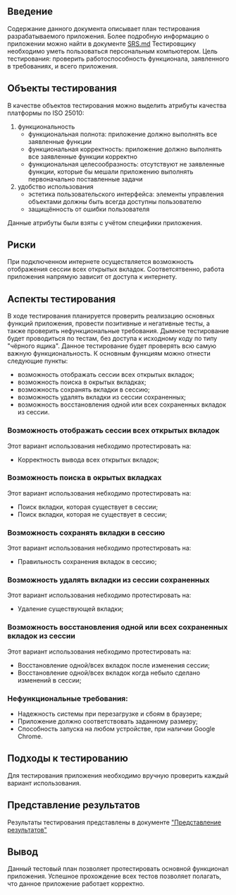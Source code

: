 ## Введение

Содержание данного документа описывает план тестирования разрабатываемого приложения. Более подробную информацию о приложении можно найти в документе [SRS.md](https://github.com/pobozhnaya18/Session-Tabs/blob/master/Documents/Требования%20к%20проекту.md#system_requirements)
Тестировщику необходимо уметь пользоваться персональным компьютером.
Цель тестирования: проверить работоспособность функционала, заявленного в требованиях, и всего приложения.

## Объекты тестирования

В качестве объектов тестирования можно выделить атрибуты качества платформы по ISO 25010:

1) функциональность
   + функциональная полнота: приложение должно выполнять все заявленные функции
   + функциональная корректность: приложение должно выполнять все заявленные функции корректно
   + функциональная целесообразность: отсутствуют не заявленные функции, которые бы мешали приложению выполнять первоначально поставленные задачи
2) удобство использования
   + эстетика пользовательского интерфейса: элементы управления объектами должны быть всегда доступны пользователю
   + защищённость от ошибки пользователя
   
Данные атрибуты были взяты с учётом специфики приложения.

## Риски

При подключенном интернете осуществляется возможность отображения сессии всех открытых вкладок. Соответсятвенно, работа приложения напрямую зависит от доступа к интернету.

## Аспекты тестирования

В ходе тестирования планируется проверить реализацию основных функций приложения, провести позитивные и негативные тесты, а также проверить нефункциональные требования.
Дымное тестирование будет проводиться по тестам, без доступа к исходному коду по типу "чёрного ящика". Данное тестирование будет проверять всю самую важную функциональность.
К основным функциям можно отнести следующие пункты:
* возможность отображать сессии всех открытых вкладок;
* возможность поиска в окрытых вкладках;
* возможность сохранять вкладки в сессию;
* возможность удалять вкладки из сессии сохраненных;
* возможность восстановления одной или всех сохраненных вкладок из сессии.

### Возможность отображать сессии всех открытых вкладок
Этот вариант использования небходимо протестировать на:
* Корректность вывода всех открытых вкладок;

### Возможность поиска в окрытых вкладках
Этот вариант использования небходимо протестировать на:
* Поиск вкладки, которая существует в сессии;
* Поиск вкладки, которая не существует в сессии;

### Возможность сохранять вкладки в сессию
Этот вариант использования небходимо протестировать на:
* Правильность сохранения вкладок в сессию;

### Возможность удалять вкладки из сессии сохраненных
Этот вариант использования небходимо протестировать на:
* Удаление существующей вкладки;

### Возможность восстановления одной или всех сохраненных вкладок из сессии
Этот вариант использования небходимо протестировать на:
* Восстановление одной/всех вкладок после изменения сессии;
* Восстановление одной/всех вкладок когда небыло сделано изменений в сессии;

### Нефункциональные требования:
* Надежность системы при перезагрузке и сбоям в браузере;
* Приложение должно соответствовать заданному размеру;
* Способность запуска на любом устройстве, при наличии Google Chrome.

##  Подходы к тестированию

Для тестирования приложения необходимо вручную проверить каждый вариант использования.

## Представление результатов

Результаты тестирования представлены в документе ["Представление результатов"](https://github.com/DaniilNaumenko/Session-Tabs/blob/patch-1/Testing/TestResults.md)

## Вывод

Данный тестовый план позволяет протестировать основной функционал приложения. Успешное прохождение всех тестов позволяет полагать, что данное приложение работает корректно.

